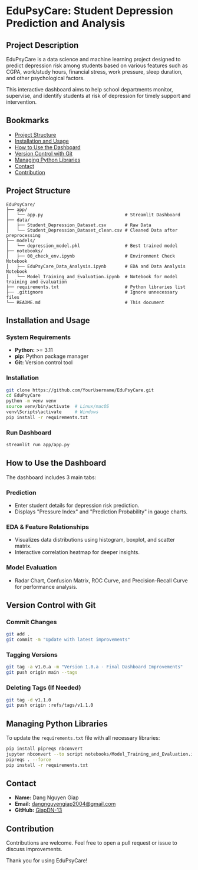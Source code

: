# EduPsyCare: Student Depression Prediction and Analysis

## Project Description

EduPsyCare is a data science and machine learning project designed to predict depression risk among students based on various features such as CGPA, work/study hours, financial stress, work pressure, sleep duration, and other psychological factors.

This interactive dashboard aims to help school departments monitor, supervise, and identify students at risk of depression for timely support and intervention.

## Bookmarks

- [Project Structure](#project-structure)
- [Installation and Usage](#installation-and-usage)
- [How to Use the Dashboard](#how-to-use-the-dashboard)
- [Version Control with Git](#version-control-with-git)
- [Managing Python Libraries](#managing-python-libraries)
- [Contact](#contact)
- [Contribution](#contribution)

## Project Structure

```
EduPsyCare/
├── app/
│   └── app.py                               # Streamlit Dashboard
├── data/
│   ├── Student_Depression_Dataset.csv       # Raw Data
│   └── Student_Depression_Dataset_clean.csv # Cleaned Data after preprocessing
├── models/
│   └── depression_model.pkl                 # Best trained model
├── notebooks/
│   ├── 00_check_env.ipynb                   # Environment Check Notebook
│   ├── EduPsyCare_Data_Analysis.ipynb       # EDA and Data Analysis Notebook
│   └── Model_Training_and_Evaluation.ipynb  # Notebook for model training and evaluation
├── requirements.txt                         # Python libraries list
├── .gitignore                               # Ignore unnecessary files
└── README.md                                # This document
```

## Installation and Usage

### System Requirements

- **Python:** >= 3.11
- **pip:** Python package manager
- **Git:** Version control tool

### Installation

```bash
git clone https://github.com/YourUsername/EduPsyCare.git
cd EduPsyCare
python -m venv venv
source venv/bin/activate  # Linux/macOS
venv\Scripts\activate     # Windows
pip install -r requirements.txt
```

### Run Dashboard

```bash
streamlit run app/app.py
```

## How to Use the Dashboard

The dashboard includes 3 main tabs:

### Prediction
- Enter student details for depression risk prediction.
- Displays "Pressure Index" and "Prediction Probability" in gauge charts.

### EDA & Feature Relationships
- Visualizes data distributions using histogram, boxplot, and scatter matrix.
- Interactive correlation heatmap for deeper insights.

### Model Evaluation
- Radar Chart, Confusion Matrix, ROC Curve, and Precision-Recall Curve for performance analysis.

## Version Control with Git

### Commit Changes
```bash
git add .
git commit -m "Update with latest improvements"
```

### Tagging Versions
```bash
git tag -a v1.0.a -m "Version 1.0.a - Final Dashboard Improvements"
git push origin main --tags
```

### Deleting Tags (If Needed)
```bash
git tag -d v1.1.0
git push origin :refs/tags/v1.1.0
```

## Managing Python Libraries

To update the `requirements.txt` file with all necessary libraries:

```bash
pip install pipreqs nbconvert
jupyter nbconvert --to script notebooks/Model_Training_and_Evaluation.ipynb
pipreqs . --force
pip install -r requirements.txt
```

## Contact

- **Name:** Dang Nguyen Giap
- **Email:** dangnguyengiap2004@gmail.com
- **GitHub:** [GiapDN-13](https://github.com/GiapDN-13)

## Contribution

Contributions are welcome. Feel free to open a pull request or issue to discuss improvements.

Thank you for using EduPsyCare!

